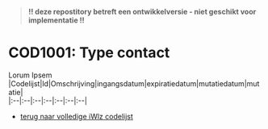 > **!! deze repostitory betreft een ontwikkelversie - niet geschikt voor implementatie !!**	
# COD1001: Type contact	
Lorum Ipsem	
|Codelijst|Id|Omschrijving|ingangsdatum|expiratiedatum|mutatiedatum|mutatie|	
|:--|:--|:--|:--|:--|:--|:--|	
* [terug naar volledige iWlz codelijst](../../iWlz-codelijsten.md)
